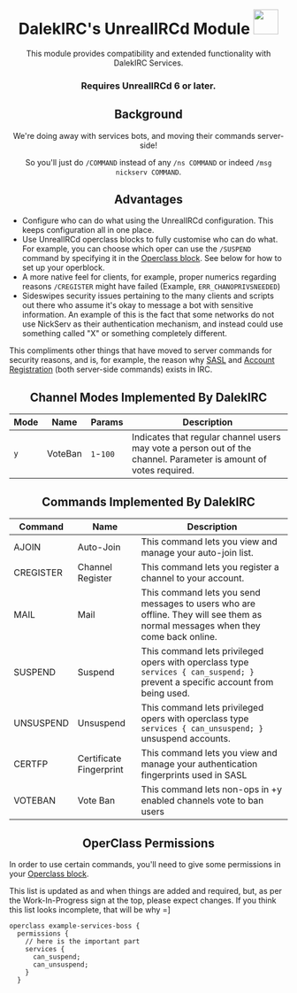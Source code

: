 # <div align="center">DalekIRC's UnrealIRCd Module <img src="https://cdn-icons-png.flaticon.com/512/5229/5229377.png" height="45" width="45"></div>

<div align="center">
This module provides compatibility and extended functionality with DalekIRC Services.
  
### <b>Requires UnrealIRCd 6 or later</b>.
</div>


## <div align="center">Background</div>
<div align="center">
We're doing away with services bots, and moving their commands server-side!

So you'll just do `/COMMAND` instead of any `/ns COMMAND` or indeed `/msg nickserv COMMAND`.
</div>

## <div align="center">Advantages</div>
- Configure who can do what using the UnrealIRCd configuration. This keeps configuration all in one place.
- Use UnrealIRCd operclass blocks to fully customise who can do what. For example, you can choose which oper can use the `/SUSPEND` command by specifying it in the [Operclass block](https://www.unrealircd.org/docs/Operclass_block). See below for how to set up your operblock.
- A more native feel for clients, for example, proper numerics regarding reasons `/CREGISTER` might have failed (Example, `ERR_CHANOPRIVSNEEDED`)
- Sideswipes security issues pertaining to the many clients and scripts out there who assume it's okay to message a bot with sensitive information. An example of this is the fact that some networks do not use NickServ as their authentication mechanism, and instead could use something called "X" or something completely different.

This compliments other things that have moved to server commands for security reasons, and is, for example, the reason why [SASL](https://ircv3.net/specs/extensions/sasl-3.2) and [Account Registration](https://ircv3.net/specs/extensions/account-registration) (both server-side commands) exists in IRC.

## <div align="center">Channel Modes Implemented By DalekIRC</div>

| Mode | Name | Params | Description |
|---|---|---|---|
| `y` | VoteBan | `1`-`100` | Indicates that regular channel users may vote a person out of the channel. Parameter is amount of votes required. |
## <div align="center">Commands Implemented By DalekIRC</div>

| Command | Name | Description |
|---|---|---|
| AJOIN | Auto-Join | This command lets you view and manage your auto-join list. |
| CREGISTER | Channel Register | This command lets you register a channel to your account. |
| MAIL | Mail | This command lets you send messages to users who are offline. They will see them as normal messages when they come back online. |
| SUSPEND | Suspend | This command lets privileged opers with operclass type `services { can_suspend; }` prevent a specific account from being used. |
| UNSUSPEND | Unsuspend | This command lets privileged opers with operclass type `services { can_unsuspend; }` unsuspend accounts. |
| CERTFP | Certificate Fingerprint | This command lets you view and manage your authentication fingerprints used in SASL |
| VOTEBAN | Vote Ban | This command lets non-ops in +y enabled channels vote to ban users |

## <div align="center">OperClass Permissions</div>
In order to use certain commands, you'll need to give some permissions in your [Operclass block](https://www.unrealircd.org/docs/Operclass_block).

This list is updated as and when things are added and required, but, as per the Work-In-Progress sign at the top, please expect changes. If you think this list looks incomplete, that will be why =]

```
operclass example-services-boss {
  permissions {
    // here is the important part
    services {
      can_suspend;
      can_unsuspend;
    }
  }
  ```
